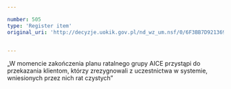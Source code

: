```yaml
---

number: 505
type: 'Register item'
original_uri: 'http://decyzje.uokik.gov.pl/nd_wz_um.nsf/0/6F3BB7D9213695D6C12572DD003295A5?OpenDocument'


---
```


„W momencie zakończenia planu ratalnego grupy AICE przystąpi do przekazania klientom, którzy zrezygnowali z uczestnictwa w systemie, wniesionych przez nich rat czystych”
